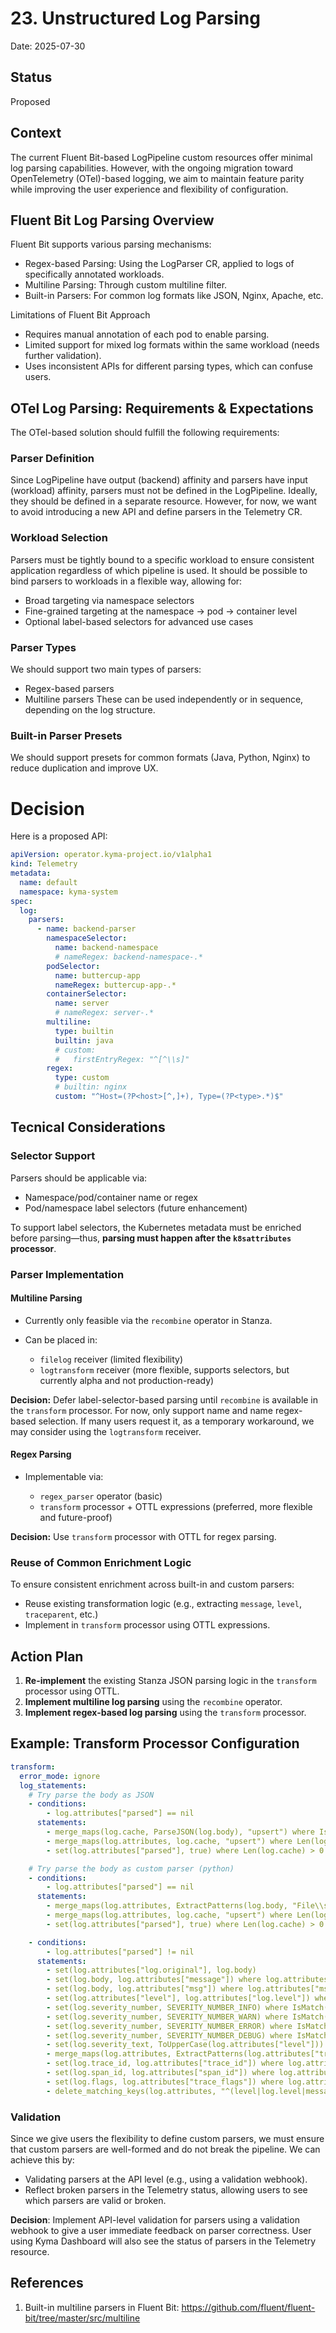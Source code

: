 # 23. Unstructured Log Parsing

Date: 2025-07-30

## Status

Proposed

## Context

The current Fluent Bit-based LogPipeline custom resources offer minimal log parsing capabilities. However, with the ongoing migration toward OpenTelemetry (OTel)-based logging, we aim to maintain feature parity while improving the user experience and flexibility of configuration.

## Fluent Bit Log Parsing Overview

Fluent Bit supports various parsing mechanisms:
* Regex-based Parsing: Using the LogParser CR, applied to logs of specifically annotated workloads.
* Multiline Parsing: Through custom multiline filter.
* Built-in Parsers: For common log formats like JSON, Nginx, Apache, etc.

Limitations of Fluent Bit Approach
* Requires manual annotation of each pod to enable parsing.
* Limited support for mixed log formats within the same workload (needs further validation).
* Uses inconsistent APIs for different parsing types, which can confuse users.

## OTel Log Parsing: Requirements & Expectations

The OTel-based solution should fulfill the following requirements:

### Parser Definition
Since LogPipeline have output (backend) affinity and parsers have input (workload) affinity, parsers must not be defined in the LogPipeline. Ideally, they should be defined in a separate resource. However, for now, we want to avoid introducing a new API and define parsers in the Telemetry CR.

### Workload Selection
Parsers must be tightly bound to a specific workload to ensure consistent application regardless of which pipeline is used.
It should be possible to bind parsers to workloads in a flexible way, allowing for:
 * Broad targeting via namespace selectors
 * Fine-grained targeting at the namespace → pod → container level
 * Optional label-based selectors for advanced use cases

### Parser Types
We should support two main types of parsers:
 * Regex-based parsers
 * Multiline parsers
These can be used independently or in sequence, depending on the log structure.

### Built-in Parser Presets
We should support presets for common formats (Java, Python, Nginx) to reduce duplication and improve UX.

# Decision

Here is a proposed API:
```yaml
apiVersion: operator.kyma-project.io/v1alpha1
kind: Telemetry
metadata:
  name: default
  namespace: kyma-system
spec:
  log:
    parsers:
      - name: backend-parser
        namespaceSelector:
          name: backend-namespace
          # nameRegex: backend-namespace-.*
        podSelector:
          name: buttercup-app
          nameRegex: buttercup-app-.*
        containerSelector:
          name: server
          # nameRegex: server-.*
        multiline:
          type: builtin
          builtin: java
          # custom:
          #   firstEntryRegex: "^[^\\s]"
        regex:
          type: custom
          # builtin: nginx
          custom: "^Host=(?P<host>[^,]+), Type=(?P<type>.*)$"

```

## Tecnical Considerations

### Selector Support

Parsers should be applicable via:

* Namespace/pod/container name or regex
* Pod/namespace label selectors (future enhancement)

To support label selectors, the Kubernetes metadata must be enriched before parsing—thus, **parsing must happen after the `k8sattributes` processor**.

### Parser Implementation

#### Multiline Parsing

* Currently only feasible via the `recombine` operator in Stanza.
* Can be placed in:

  * `filelog` receiver (limited flexibility)
  * `logtransform` receiver (more flexible, supports selectors, but currently alpha and not production-ready)

**Decision:** Defer label-selector-based parsing until `recombine` is available in the `transform` processor. For now, only support name and name regex-based selection. If many users request it, as a temporary workaround, we may consider using the `logtransform` receiver.

#### Regex Parsing

* Implementable via:

  * `regex_parser` operator (basic)
  * `transform` processor + OTTL expressions (preferred, more flexible and future-proof)

**Decision:** Use `transform` processor with OTTL for regex parsing.

### Reuse of Common Enrichment Logic

To ensure consistent enrichment across built-in and custom parsers:

* Reuse existing transformation logic (e.g., extracting `message`, `level`, `traceparent`, etc.)
* Implement in `transform` processor using OTTL expressions.

## Action Plan

1. **Re-implement** the existing Stanza JSON parsing logic in the `transform` processor using OTTL.
2. **Implement multiline log parsing** using the `recombine` operator.
3. **Implement regex-based log parsing** using the `transform` processor.

## Example: Transform Processor Configuration

```yaml
transform:
  error_mode: ignore
  log_statements:
    # Try parse the body as JSON
    - conditions:
        - log.attributes["parsed"] == nil
      statements:
        - merge_maps(log.cache, ParseJSON(log.body), "upsert") where IsMatch(log.body, "^\\{")
        - merge_maps(log.attributes, log.cache, "upsert") where Len(log.cache) > 0
        - set(log.attributes["parsed"], true) where Len(log.cache) > 0

    # Try parse the body as custom parser (python)
    - conditions:
        - log.attributes["parsed"] == nil
      statements:
        - merge_maps(log.attributes, ExtractPatterns(log.body, "File\\s+\"(?P<filepath>[^\"]+)\""), "upsert")
        - merge_maps(log.attributes, log.cache, "upsert") where Len(log.cache) > 0
        - set(log.attributes["parsed"], true) where Len(log.cache) > 0

    - conditions:
        - log.attributes["parsed"] != nil
      statements:
        - set(log.attributes["log.original"], log.body)
        - set(log.body, log.attributes["message"]) where log.attributes["message"] != nil
        - set(log.body, log.attributes["msg"]) where log.attributes["msg"] != nil
        - set(log.attributes["level"], log.attributes["log.level"]) where log.attributes["log.level"] != nil
        - set(log.severity_number, SEVERITY_NUMBER_INFO) where IsMatch(log.attributes["level"], "(?i)info")
        - set(log.severity_number, SEVERITY_NUMBER_WARN) where IsMatch(log.attributes["level"], "(?i)warn")
        - set(log.severity_number, SEVERITY_NUMBER_ERROR) where IsMatch(log.attributes["level"], "(?i)err")
        - set(log.severity_number, SEVERITY_NUMBER_DEBUG) where IsMatch(log.attributes["level"], "(?i)debug")
        - set(log.severity_text, ToUpperCase(log.attributes["level"])) where log.severity_number > 0
        - merge_maps(log.attributes, ExtractPatterns(log.attributes["traceparent"], "^(?P<trace_id>[0-9a-f]{32})-(?P<span_id>[0-9a-f]{16})-(?P<trace_flags>[0-9a-f]{2})$"), "upsert") where log.attributes["traceparent"] != nil
        - set(log.trace_id, log.attributes["trace_id"]) where log.attributes["trace_id"] != nil where log.attributes["traceparent"] == nil
        - set(log.span_id, log.attributes["span_id"]) where log.attributes["span_id"] != nil where log.attributes["traceparent"] == nil
        - set(log.flags, log.attributes["trace_flags"]) where log.attributes["trace_flags"] != nil where log.attributes["traceparent"] == nil
        - delete_matching_keys(log.attributes, "^(level|log.level|message|msg|parsed|span_id|trace_flags|trace_id|traceparent)$")
```

### Validation

Since we give users the flexibility to define custom parsers, we must ensure that custom parsers are well-formed and do not break the pipeline.
We can achieve this by:
* Validating parsers at the API level (e.g., using a validation webhook).
* Reflect broken parsers in the Telemetry status, allowing users to see which parsers are valid or broken.

**Decision**: Implement API-level validation for parsers using a validation webhook to give a user immediate feedback on parser correctness. User using Kyma Dashboard will also see the status of parsers in the Telemetry resource.

## References

1. Built-in multiline parsers in Fluent Bit: https://github.com/fluent/fluent-bit/tree/master/src/multiline

